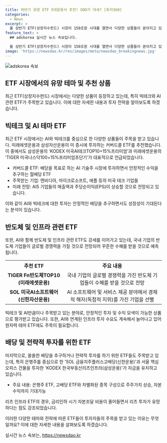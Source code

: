 ```yaml
---
title: 하반기 유망 ETF 5대운용사 추천! OOO가 대세? [투자360]
categories:
  - News
excerpt: >
  올 상반기 ETF(상장지수펀드) 시장이 150조원 시대를 열면서 다양한 상품들이 쏟아지고 있는 가운데, 빅테크 관련 ETF와 커버드콜 ETF 등이 주목 받고 있다. 삼성자산운용과 미래에셋자산운용은 미국 증시에 투자하는 커버드콜 ETF를 일제히 추천하며 AI 기술주 시장에 투자하면서 연 15% 수준의 분배금을 목표로 하는 월배당 커버드콜 ETF를 선보였다. 또한, AI와 함께 반도체 ETF도 꾸준한 강세를 보이며, AI 소프트웨어와 원자력 ETF도 주목 받고 있다. 추가로, 은행주를 담은 SOL 금융지주플러스고배당과 서울 핵심 오피스 건물을 편입한 리츠 ETF도 주목을 받고 있다.
feature_text: >
  ## adskorea 실시간 뉴스 속보입니다.

  올 상반기 ETF(상장지수펀드) 시장이 150조원 시대를 열면서 다양한 상품들이 쏟아지고 있는 가운데, 빅테크 관련 ETF와 커버드콜 ETF 등이 주목 받고 있다. 삼성자산운용과 미래에셋자산운용은 미국 증시에 투자하는 커버드콜 ETF를 일제히 추천하며 AI 기술주 시장에 투자하면서 연 15% 수준의 분배금을 목표로 하는 월배당 커버드콜 ETF를 선보였다. 또한, AI와 함께 반도체 ETF도 꾸준한 강세를 보이며, AI 소프트웨어와 원자력 ETF도 주목 받고 있다. 추가로, 은행주를 담은 SOL 금융지주플러스고배당과 서울 핵심 오피스 건물을 편입한 리츠 ETF도 주목을 받고 있다.
image: 'https://newsdao.kr/res/images/meta/newsdao_breakingnews.jpg'
---
```


<p><img src="https://newsdao.kr/res/images/meta/newsdao_breakingnews.jpg" alt="adskorea 속보" /></p>

<h2 data-ke-size="size26">ETF 시장에서의 유망 테마 및 추천 상품</h2>

<p>최근 ETF(상장지수펀드) 시장에서는 다양한 상품이 등장하고 있는데, 특히 빅테크와 AI 관련 ETF가 주목받고 있습니다. 이에 대한 자세한 내용과 투자 전략을 알아보도록 하겠습니다.</p>

<h2 data-ke-size="size24">빅테크 및 AI 테마 ETF</h2>

<p data-ke-size="size16">최근 ETF 시장에서는 AI와 빅테크를 중심으로 한 다양한 상품들이 주목을 받고 있습니다. 미래에셋운용과 삼성자산운용이 미 증시에 투자하는 커버드콜 ETF를 추천했습니다. 이 중에서도 삼성운용의 ‘KODEX 미국AI테크TOP10+15%프리미엄’과 미래에셋운용의 ‘TIGER 미국나스닥100+15%프리미엄초단기’가 대표적으로 언급되었습니다.</p>

<ul>
<li>커버드콜 ETF: 배당을 목표로 하는 AI 기술주 시장에 투자하면서 안정적인 수익을 추구하는 월배당 ETF</li>
<li>주목받는 기업: 엔비디아, 마이크로소프트, 애플 등의 미국 테크 기업들</li>
<li>미래 전망: AI5 기업들의 매출액과 주당순이익(EPS)이 상승할 것으로 전망되고 있습니다.</li>
</ul>

<p>이와 같이 AI와 빅테크에 대한 투자는 안정적인 배당을 추구하면서도 성장성이 기대된다는 분석이 있습니다.</p>

<h2 data-ke-size="size24">반도체 및 인프라 관련 ETF</h2>

<p data-ke-size="size16">또한, AI와 함께 반도체 및 인프라 관련 ETF도 강세를 이어가고 있는데, 국내 기업의 반도체 기업들이 글로벌 경쟁력을 가질 것으로 전망되어 꾸준한 수혜를 받을 것으로 예측됩니다.</p>

<table>
  <tr>
    <th>추천 ETF</th>
    <th>주요 내용</th>
  </tr>
  <tr>
    <td style="text-align: center; height: 17px;"><b>TIGER Fn반도체TOP10 (미래에셋운용)</b></td>
    <td style="text-align: center; height: 17px;">국내 기업의 글로벌 경쟁력을 가진 반도체 기업들이 수혜를 받을 것으로 전망</td>
  </tr>
  <tr>
    <td style="text-align: center; height: 17px;"><b>SOL 미국AI소프트웨어 (신한자산운용)</b></td>
    <td style="text-align: center; height: 17px;">AI 소프트웨어 및 서비스 제공 분야에서 경제적 해자(독점적 지위)를 가진 기업을 선별</td>
  </tr>
</table>

<p>빅테크 및 AI만큼이나 주목받고 있는 분야로, 안정적인 투자 및 수익 모색이 가능한 상품으로 평가받고 있습니다. 또한, AI와 연계된 인프라 투자 수요도 계속해서 늘어나고 있어 원자력 테마 ETF에도 주목이 필요합니다.</p>

<h2 data-ke-size="size24">배당 및 전략적 투자를 위한 ETF</h2>

<p data-ke-size="size16">마지막으로, 쏠쏠한 배당을 추구하거나 전략적 투자를 하기 위한 ETF들도 주목받고 있는데, 특히 은행주를 중심으로 한 'SOL 금융지주플러스고배당(신한운용)'과 서울 핵심 오피스 건물을 투자한 'KODEX 한국부동산리츠인프라(삼성운용)'가 자금을 유치하고 있습니다.</p>

<ul>
<li>주요 내용: 은행주 ETF, 고배당 ETF와 차별화된 종목 구성으로 주주가치 상승, 자본수익까지 기대가능</li>
</ul>

<p>리츠 인프라 ETF의 경우, 금리인하 시기 자본조달 비용이 줄어들면서 리츠 투자가 유망하다는 점도 강조되었습니다.</p>

<p>이러한 다양한 테마와 전략에 따른 ETF들이 투자자들의 주목을 받고 있는 이유는 무엇일까요? 이에 대한 자세한 내용을 살펴보도록 하겠습니다.</p>
실시간 뉴스 속보는, <a href="https://newsdao.kr" rel="dofollow">https://newsdao.kr</a>


